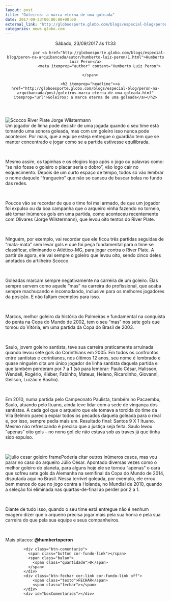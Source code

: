 ```yaml
---
layout: post
title: "Goleiros: a marca eterna de uma goleada"
date: 2017-09-23T00:00:00+00:00
external_link: "http://globoesporte.globo.com/blogs/especial-blog/peron-na-arquibancada/post/goleiros-marca-eterna-de-uma-goleada.html"
categories: news globo.com
---
```

<header>
        <time itemprop="datePublished" datetime="2017-09-23BRT11:Set"> Sábado, 23/09/2017 às 11:33 </time>
        <span class="author">
            
                por <a href="http://globoesporte.globo.com/blogs/especial-blog/peron-na-arquibancada/autor/humberto-luiz-peron/1.html">Humberto Luiz Peron</a>
                <meta itemprop="author" content="Humberto Luiz Peron">
            
        </span>

        <h2 itemprop="headline"><a href="http://globoesporte.globo.com/blogs/especial-blog/peron-na-arquibancada/post/goleiros-marca-eterna-de-uma-goleada.html" itemprop="url">Goleiros: a marca eterna de uma goleada</a></h2>

   </header>

![Scocco River Plate Jorge Wilstermann](http://s2.glbimg.com/juG3CDKatKxm1IGTUWhZOKZn82w=/950x600/smart/s.glbimg.com/es/ge/f/original/2017/09/21/636416374601365136.jpg)  
Um jogador de linha pode desistir de uma jogada quando o seu time está tomando uma sonora goleada, mas com um goleiro isso nunca pode acontecer. Por mais, que a equipe esteja entregue o guardião tem que se manter concentrado e jogar como se a partida estivesse equilibrada.

&nbsp;

Mesmo assim, os tapinhas e os elogios logo após o jogo ou palavras como: “se não fosse o goleiro o placar seria o dobro”, vão logo cair no esquecimento. Depois de um curto espaço de tempo, todos só vão lembrar o nome daquele “frangueiro” que não se cansou de buscar bolas no fundo das redes.

&nbsp;

Poucos vão se recordar de que o time foi mal armado, de que um jogador foi expulso ou da boa campanha que o arqueiro vinha fazendo no torneio, até tomar inúmeros gols em uma partida, como aconteceu recentemente com Olivares (Jorge Wilstermann), que levou oito tentos do River Plate.

&nbsp;

Ninguém, por exemplo, vai recordar que ele ficou três partidas seguidas de “mata-mata” sem levar gols e que foi peça fundamental para o time se classificar, eliminando o Atlético-MG, para jogar contra o River Plate. A partir de agora, ele vai sempre o goleiro que levou oito, sendo cinco deles anotados do artilheiro Scocco.

&nbsp;

Goleadas marcam sempre negativamente na carreira de um goleiro. Elas sempre servem como aquele “mas” na carreira do profissional, que acaba sempre machucando e incomodando, inclusive para os melhores jogadores da posição. E não faltam exemplos para isso.

&nbsp;

Marcos, melhor goleiro da história do Palmeiras e fundamental na conquista do penta na Copa do Mundo de 2002, tem o seu “mas” nos sete gols que tomou do Vitória, em uma partida da Copa do Brasil de 2003.

&nbsp;

Saulo, jovem goleiro santista, teve sua carreira praticamente arruinada quando levou sete gols do Corinthians em 2005. Em todos os confrontos entre santistas e corintianos, nos últimos 12 anos, seu nome é lembrado e quase ninguém cita um único jogador de linha santista daquela partida e que também perderam por 7 a 1 (só para lembrar: Paulo César, Halisson, Wendell, Rogério, Kléber, Fabinho, Mateus, Heleno, Ricardinho, Giovanni, Geílson, Luizão e Basílio).

&nbsp;

Em 2010, numa partida pelo Campeonato Paulista, também no Pacaembu, Saulo, atuando pelo Ituano, ainda teve lidar com a sede de vingança dos santistas. A cada gol que o arqueiro que ele tomava a torcida do time da Vila Belmiro parecia expiar todos os pecados daquela goleada para o rival e, por isso, sempre pedia mais um. Resultado final: Santos 9 X 1 Ituano. Mesmo não refrescando é preciso que a justiça seja feita. Saulo levou “apenas” oito gols – no nono gol ele não estava sob as traves já que tinha sido expulso.

&nbsp;

![julio cesar goleiro frame](http://s2.glbimg.com/Yzd53w1IpPVHDSJBQxfajsh6k3Y=/300x230/smart/s.glbimg.com/es/ge/f/original/2011/05/23/juliocesar-frame470.jpg)Poderia citar outros inúmeros casos, mas vou parar no caso do arqueiro Júlio César. Apontado diversas vezes como o melhor goleiro do planeta, para alguns hoje ele se tornou “apenas” o cara que sofreu sete gols da Alemanha na semifinal da Copa do Mundo de 2014, disputada aqui no Brasil. Nessa terrível goleada, por exemplo, ele errou bem menos do que no jogo contra a Holanda, no Mundial de 2010, quando a seleção foi eliminada nas quartas-de-final ao perder por 2 a 1.

&nbsp;

Diante de tudo isso, quando o seu time está entregue não é nenhum exagero dizer que o arqueiro precisa jogar mais pela sua honra e pela sua carreira do que pela sua equipe e seus companheiros.&nbsp;

&nbsp;

Mais pitacos: **@humbertoperon**

<footer>
        <div class="share-bar" data-url="http://globoesporte.globo.com/blogs/especial-blog/peron-na-arquibancada/post/goleiros-marca-eterna-de-uma-goleada.html" data-title="Goleiros: a marca eterna de uma goleada" data-image-url="http://s2.glbimg.com/juG3CDKatKxm1IGTUWhZOKZn82w=/950x600/smart/s.glbimg.com/es/ge/f/original/2017/09/21/636416374601365136.jpg">
        </div>

        
            <div class="btn-comentario">
              <span class="button cor-fundo-link"></span>
              <span class="balao">
                <span class="quantidade">0</span>
              </span>
            </div>
            <div class="btn-fechar cor-link cor-fundo-link off">
                <span class="texto">FECHAR</span>
                <span class="fechar"></span>
            </div>
            <div id="boxComentarios"></div>
        
   </footer>
